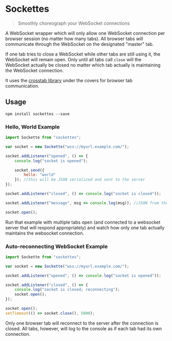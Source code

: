 # Sockettes

> Smoothly choreograph your WebSocket connections

A WebSocket wrapper which will only allow one WebSocket connection per browser session (no matter how many tabs). All browser tabs will communicate through the WebSocket on the designated "master" tab.

If one tab tries to close a WebSocket while other tabs are still using it, the WebSocket will remain open. Only until all tabs call `close` will the WebSocket actually be closed no matter which tab actually is maintaining the WebSocket connection.

It uses the [crosstab library](https://github.com/tejacques/crosstab) under the covers for browser tab communication.

## Usage

```
npm install sockettes --save
```

### Hello, World Example

```js
import Sockette from "sockettes";

var socket = new Sockette("wss://myurl.example.com/");

socket.addListener("opened", () => {
	console.log("socket is opened");

	socket.send({
		hello: "world"
	}); //this will be JSON serialized and sent to the server
});

socket.addListener("closed", () => console.log("socket is closed"));

socket.addListener("message", msg => console.log(msg)); //JSON from the server is parsed

socket.open();
```

Run that example with multiple tabs open (and connected to a websocket server that will respond appropriately) and watch how only one tab actually maintains the websocket connection.

### Auto-reconnecting WebSocket Example

```js
import Sockette from "sockettes";

var socket = new Sockette("wss://myurl.example.com/");

socket.addListener("opened", () => console.log("socket is opened"));

socket.addListener("closed", () => {
	console.log("socket is closed; reconnecting");
	socket.open();
});

socket.open();
setTimeout(() => socket.close(), 5000);
```

Only one browser tab will reconnect to the server after the connection is closed. All tabs, however, will log to the console as if each tab had its own connection.
